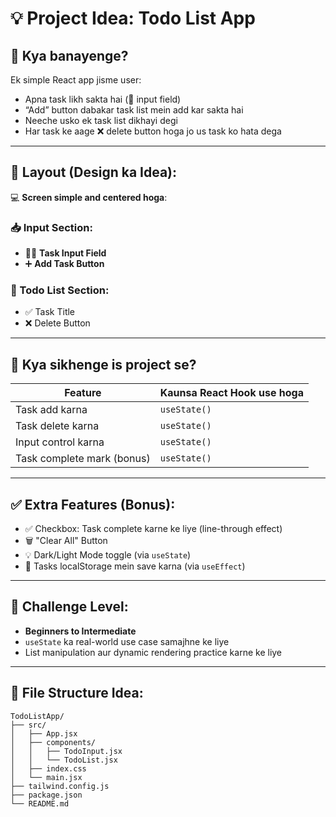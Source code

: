 # 💡 Project Idea: Todo List App

## 🎯 Kya banayenge?

Ek simple React app jisme user:

* Apna task likh sakta hai (📝 input field)
* “Add” button dabakar task list mein add kar sakta hai
* Neeche usko ek task list dikhayi degi
* Har task ke aage ❌ delete button hoga jo us task ko hata dega

---

## 🧱 Layout (Design ka Idea):

💻 **Screen simple and centered hoga**:

### 📥 Input Section:

* 🧍‍♂️ **Task Input Field**
* ➕ **Add Task Button**

### 📃 Todo List Section:

* ✅ Task Title  
* ❌ Delete Button

---

## 🔧 Kya sikhenge is project se?

| Feature                 | Kaunsa React Hook use hoga |
| ----------------------- | -------------------------- |
| Task add karna          | `useState()`               |
| Task delete karna       | `useState()`               |
| Input control karna     | `useState()`               |
| Task complete mark (bonus) | `useState()`           |

---

## ✅ Extra Features (Bonus):

* ✅ Checkbox: Task complete karne ke liye (line-through effect)
* 🗑️ "Clear All" Button
* 💡 Dark/Light Mode toggle (via `useState`)
* 💾 Tasks localStorage mein save karna (via `useEffect`)

---

## 🧠 Challenge Level:

* **Beginners to Intermediate**
* `useState` ka real-world use case samajhne ke liye
* List manipulation aur dynamic rendering practice karne ke liye

---

## 🧾 File Structure Idea:

```
TodoListApp/
├── src/
│   ├── App.jsx
│   ├── components/
│   │   ├── TodoInput.jsx
│   │   └── TodoList.jsx
│   ├── index.css
│   └── main.jsx
├── tailwind.config.js
├── package.json
└── README.md
```